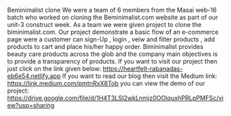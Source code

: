 Beminimalist clone
We were a team of 6 members from the Masai web-16 batch who worked on cloning the Beminimalist.com website as part of our unit-3 construct week. As a team we were given project to clone the biminimalist.com. Our project demonstrate a basic flow of an e-commerce page were a customer can sign-Up , login , veiw and filter products , add products to cart and place his/her happy order. 
Biminimalist  provides beauty care products across the glob and the company main objectives is to provide a transparency of products.
If you want to visit our project then just click on the link given below:
https://heartfelt-rabanadas-eb6e54.netlify.app
If you want to read our blog then visit the Medium link:
https://link.medium.com/pmtnRxX8Tob
you can view the demo of our project:
https://drive.google.com/file/d/1H4T3LSI2wkLnmjz0OOlquxhPRLpPMFSc/view?usp=sharing




